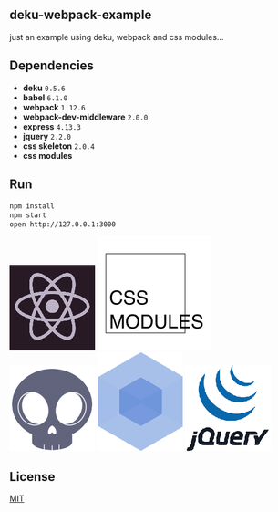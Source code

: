 ## deku-webpack-example

just an example using deku, webpack and css modules...

## Dependencies

* **deku** `0.5.6`
* **babel** `6.1.0`
* **webpack** `1.12.6`
* **webpack-dev-middleware** `2.0.0`
* **express** `4.13.3`
* **jquery** `2.2.0`
* **css skeleton** `2.0.4`
* **css modules**

## Run

```
npm install
npm start
open http://127.0.0.1:3000
```

![](images/react.png)
![](images/cssmodules.png)
![](images/skeleton.png)
![](images/webpack.png)
![](images/jquery.png)

## License

[MIT](http://isekivacenz.mit-license.org/)
